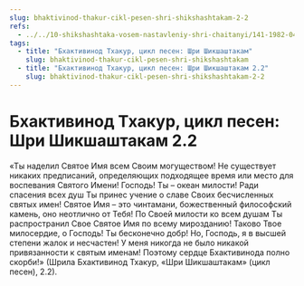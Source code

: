 ```yaml
---
slug: bhaktivinod-thakur-cikl-pesen-shri-shikshashtakam-2-2
refs:
  - ../../10-shikshashtaka-vosem-nastavleniy-shri-chaitanyi/141-1982-04-27-b2-c1-kommentarii-ko-vtoromu-tretemu-i-chetvertomu-stiham-shikshashtaki.md
tags:
  - title: "Бхактивинод Тхакур, цикл песен: Шри Шикшаштакам"
    slug: bhaktivinod-thakur-cikl-pesen-shri-shikshashtakam
  - title: "Бхактивинод Тхакур, цикл песен: Шри Шикшаштакам 2.2"
    slug: bhaktivinod-thakur-cikl-pesen-shri-shikshashtakam-2-2
---
```


# Бхактивинод Тхакур, цикл песен: Шри Шикшаштакам 2.2

«Ты наделил Святое Имя всем Своим могуществом! Не существует никаких предписаний, определяющих подходящее время или место для воспевания Святого Имени! Господь! Ты – океан милости! Ради спасения всех душ Ты принес учение о славе Своих бесчисленных святых имен! Святое Имя – это чинтамани, божественный философский камень, оно неотлично от Тебя! По Своей милости ко всем душам Ты распространил Свое Святое Имя по всему мирозданию! Таково Твое милосердие, о Господь! Ты бесконечно добр! Но, Господь, я в высшей степени жалок и несчастен! У меня никогда не было никакой привязанности к святым именам! Поэтому сердце Бхактивинода полно скорби!» (Шрила Бхактивинод Тхакур, «Шри Шикшаштакам» (цикл песен), 2.2).
